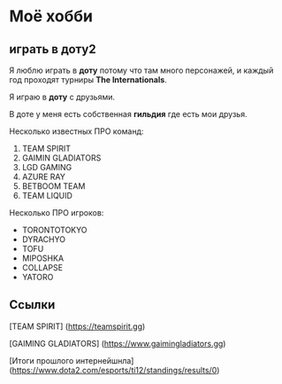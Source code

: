 # Моё хобби

## играть в доту2

Я люблю играть в **доту** потому что там много персонажей, и каждый год проходят турниры **The Internationals**.

Я играю в **доту** с друзьями. 

В доте у меня есть собственная **гильдия** где есть мои друзья.

Несколько известных ПРО команд:
1. TEAM SPIRIT
2. GAIMIN GLADIATORS
3. LGD GAMING
4. AZURE RAY
5. BETBOOM TEAM
6. TEAM LIQUID

Несколько ПРО игроков:
* TORONTOTOKYO
* DYRACHYO
* TOFU
* MIPOSHKA
* COLLAPSE
* YATORO

## Ссылки
[TEAM SPIRIT] (https://teamspirit.gg)

[GAIMING GLADIATORS] (https://www.gaimingladiators.gg)

[Итоги прошлого интернейшнла] (https://www.dota2.com/esports/ti12/standings/results/0)
